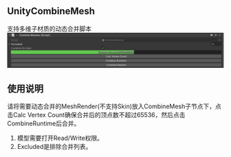 ## UnityCombineMesh

支持多维子材质的动态合并脚本
![image](image/cms1.png)

## 使用说明

请将需要动态合并的MeshRender(不支持Skin)放入CombineMesh子节点下，点击Calc Vertex Count确保合并后的顶点数不超过65536，然后点击CombineRuntime后合并。

1. 模型需要打开Read/Write权限。
2. Excluded是排除合并列表。
   